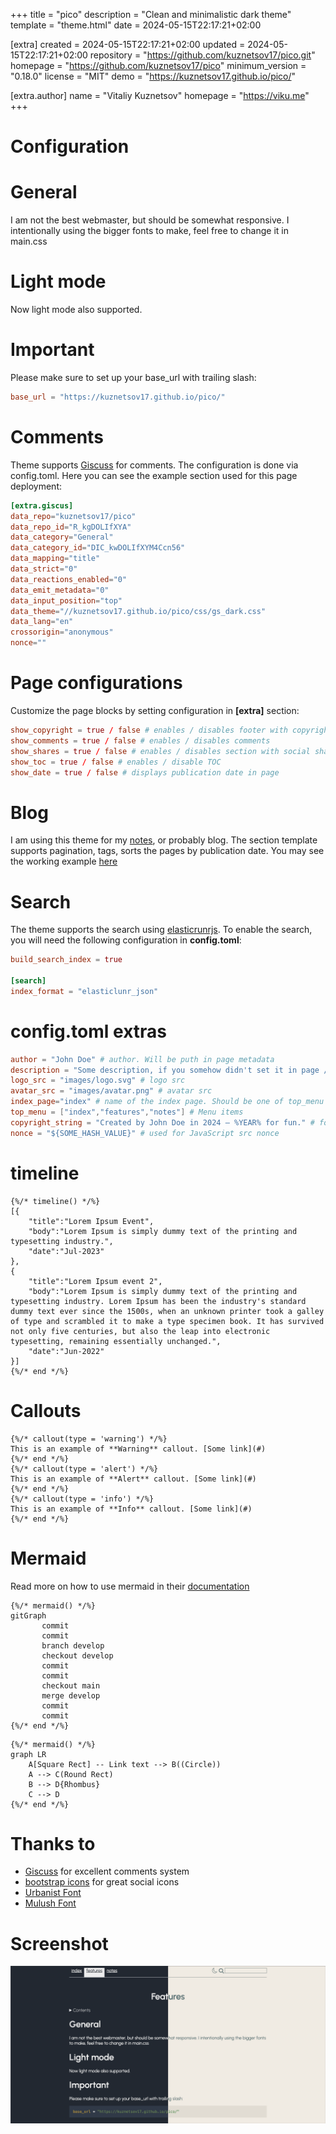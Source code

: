 
+++
title = "pico"
description = "Clean and minimalistic dark theme"
template = "theme.html"
date = 2024-05-15T22:17:21+02:00

[extra]
created = 2024-05-15T22:17:21+02:00
updated = 2024-05-15T22:17:21+02:00
repository = "https://github.com/kuznetsov17/pico.git"
homepage = "https://github.com/kuznetsov17/pico"
minimum_version = "0.18.0"
license = "MIT"
demo = "https://kuznetsov17.github.io/pico/"

[extra.author]
name = "Vitaliy Kuznetsov"
homepage = "https://viku.me"
+++        

# Configuration
# General

I am not the best webmaster, but should be somewhat responsive.
I intentionally using the bigger fonts to make, feel free to change it in main.css

# Light mode
Now light mode also supported. 

# Important
Please make sure to set up your base_url with trailing slash:
```toml
base_url = "https://kuznetsov17.github.io/pico/"
```
# Comments
Theme supports [Giscuss](https://giscuss.app) for comments. The configuration is done via config.toml. Here you can see the example section used for this page deployment:
```toml
[extra.giscus]
data_repo="kuznetsov17/pico"
data_repo_id="R_kgDOLIfXYA"
data_category="General"
data_category_id="DIC_kwDOLIfXYM4Ccn56"
data_mapping="title"
data_strict="0"
data_reactions_enabled="0"
data_emit_metadata="0"
data_input_position="top"
data_theme="//kuznetsov17.github.io/pico/css/gs_dark.css"
data_lang="en"
crossorigin="anonymous"
nonce=""
```

# Page configurations
Customize the page blocks by setting configuration in **[extra]** section:
```toml
show_copyright = true / false # enables / disables footer with copyright
show_comments = true / false # enables / disables comments
show_shares = true / false # enables / disables section with social share buttons
show_toc = true / false # enables / disable TOC
show_date = true / false # displays publication date in page
```

# Blog
I am using this theme for my [notes](https://viku.me/notes/), or probably blog. 
The section template supports pagination, tags, sorts the pages by publication date. You may see the working example [here](@/notes/_index.md)


# Search
The theme supports the search using [elasticrunrjs](http://elasticlunr.com). To enable the search, you will need the following configuration in **config.toml**:

```toml
build_search_index = true

[search]
index_format = "elasticlunr_json"
```

# config.toml extras
```toml
author = "John Doe" # author. Will be puth in page metadata
description = "Some description, if you somehow didn't set it in page / section settings"
logo_src = "images/logo.svg" # logo src
avatar_src = "images/avatar.png" # avatar src
index_page="index" # name of the index page. Should be one of top_menu to make things work
top_menu = ["index","features","notes"] # Menu items
copyright_string = "Сreated by John Doe in 2024 – %YEAR% for fun." # footer content. %YEAR% will be replaced with current year
nonce = "${SOME_HASH_VALUE}" # used for JavaScript src nonce
```

# timeline
```
{%/* timeline() */%}
[{
    "title":"Lorem Ipsum Event",
    "body":"Lorem Ipsum is simply dummy text of the printing and typesetting industry.",
    "date":"Jul-2023"
},
{
    "title":"Lorem Ipsum event 2",
    "body":"Lorem Ipsum is simply dummy text of the printing and typesetting industry. Lorem Ipsum has been the industry's standard dummy text ever since the 1500s, when an unknown printer took a galley of type and scrambled it to make a type specimen book. It has survived not only five centuries, but also the leap into electronic typesetting, remaining essentially unchanged.",
    "date":"Jun-2022"
}]
{%/* end */%}
```

# Callouts
```
{%/* callout(type = 'warning') */%}
This is an example of **Warning** callout. [Some link](#)
{%/* end */%}
{%/* callout(type = 'alert') */%}
This is an example of **Alert** callout. [Some link](#)
{%/* end */%}
{%/* callout(type = 'info') */%}
This is an example of **Info** callout. [Some link](#)
{%/* end */%}
```
# Mermaid

Read more on how to use mermaid in their [documentation](https://mermaid.js.org/syntax/examples.html)
```
{%/* mermaid() */%}
gitGraph
       commit
       commit
       branch develop
       checkout develop
       commit
       commit
       checkout main
       merge develop
       commit
       commit
{%/* end */%}
```
```
{%/* mermaid() */%}
graph LR
    A[Square Rect] -- Link text --> B((Circle))
    A --> C(Round Rect)
    B --> D{Rhombus}
    C --> D
{%/* end */%}
```
# Thanks to
 - [Giscuss](https://giscuss.app) for excellent comments system
 - [bootstrap icons](https://icons.getbootstrap.com) for great social icons
 - [Urbanist Font](https://fonts.google.com/specimen/Urbanist)
 - [Mulush Font](https://fonts.google.com/specimen/Mulish)

# Screenshot
![Screenshot](https://github.com/kuznetsov17/pico/blob/main/screenshot.png?raw=true)


        